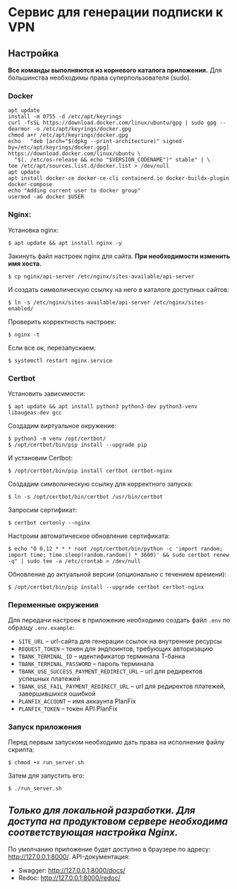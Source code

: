 # Сервис для генерации подписки к VPN

## Настройка
**Все команды выполняются из корневого каталога приложения.**
Для большинства необходимы права суперпользователя (sudo).

### Docker
```commandline
apt update
install -m 0755 -d /etc/apt/keyrings
curl -fsSL https://download.docker.com/linux/ubuntu/gpg | sudo gpg --dearmor -o /etc/apt/keyrings/docker.gpg
chmod a+r /etc/apt/keyrings/docker.gpg
echo   "deb [arch="$(dpkg --print-architecture)" signed-by=/etc/apt/keyrings/docker.gpg] https://download.docker.com/linux/ubuntu \
  "$(. /etc/os-release && echo "$VERSION_CODENAME")" stable" | \
tee /etc/apt/sources.list.d/docker.list > /dev/null
apt update
apt install docker-ce docker-ce-cli containerd.io docker-buildx-plugin docker-compose
echo "Adding current user to docker group"
usermod -aG docker $USER  
```

### Nginx:
Установка nginx:
```commandline
$ apt update && apt install nginx -y
```
Закинуть файл настроек nginx для сайта. **При необходимости изменить имя хоста.**
```commandline
$ cp nginx/api-server /etc/nginx/sites-available/api-server
```
И создать символическую ссылку на него в каталоге доступных сайтов:
```commandline
$ ln -s /etc/nginx/sites-available/api-server /etc/nginx/sites-enabled/
```
Проверить корректность настроек:
```commandline
$ nginx -t
```
Если все ок, перезапускаем:
```commandline
$ systemctl restart nginx.service
```

### Certbot
Установить зависимости:
```commandline
$ apt update && apt install python3 python3-dev python3-venv libaugeas-dev gcc
```
Создадим виртуальное окружение:
```commandline
$ python3 -m venv /opt/certbot/
$ /opt/certbot/bin/pip install --upgrade pip
```
И установим Certbot:
```commandline
$ /opt/certbot/bin/pip install certbot certbot-nginx
```
Создадим символическую ссылку для корректного запуска:
```commandline
$ ln -s /opt/certbot/bin/certbot /usr/bin/certbot
```
Запросим сертификат:
```commandline
$ certbot certonly --nginx
```
Настроим автоматическое обновление сертификата:
```commandline
$ echo "0 0,12 * * * root /opt/certbot/bin/python -c 'import random; import time; time.sleep(random.random() * 3600)' && sudo certbot renew -q" | sudo tee -a /etc/crontab > /dev/null
```
Обновление до актуальной версии (опционально с течением времени):
```commandline
$ /opt/certbot/bin/pip install --upgrade certbot certbot-nginx
```

### Переменные окружения
Для передачи настроек в приложение необходимо создать файл `.env` по образцу `.env.example`:
* `SITE_URL` &ndash; url-сайта для генерации ссылок на внутренние ресурсы
* `REQUEST_TOKEN` &ndash; токен для эндпоинтов, требующих авторизацию
* `TBANK_TERMINAL_ID` &ndash; идентификатор терминала Т-банка
* `TBANK_TERMINAL_PASSWORD` &ndash; пароль терминала
* `TBANK_USE_SUCCESS_PAYMENT_REDIRECT_URL` &ndash; url для редиректов успешных платежей
* `TBANK_USE_FAIL_PAYMENT_REDIRECT_URL` &ndash; url для редиректов платежей, завершившихся ошибкой
* `PLANFIX_ACCOUNT` &ndash; имя аккаунта PlanFix
* `PLANFIX_TOKEN` &ndash; токен API PlanFix


### Запуск приложения
Перед первым запуском необходимо дать права на исполнение файлу скрипта:
```commandline
$ chmod +x run_server.sh
```

Затем для запустить его:
```commandline
$ ./run_server.sh
```

## _Только для локальной разработки. Для доступа на продуктовом сервере необходима соответствующая настройка Nginx._
По умолчанию приложение будет доступно в браузере по адресу: http://127.0.0.1:8000/.
API-документация:
* Swagger: http://127.0.0.1:8000/docs/
* Redoc: http://127.0.0.1:8000/redoc/
